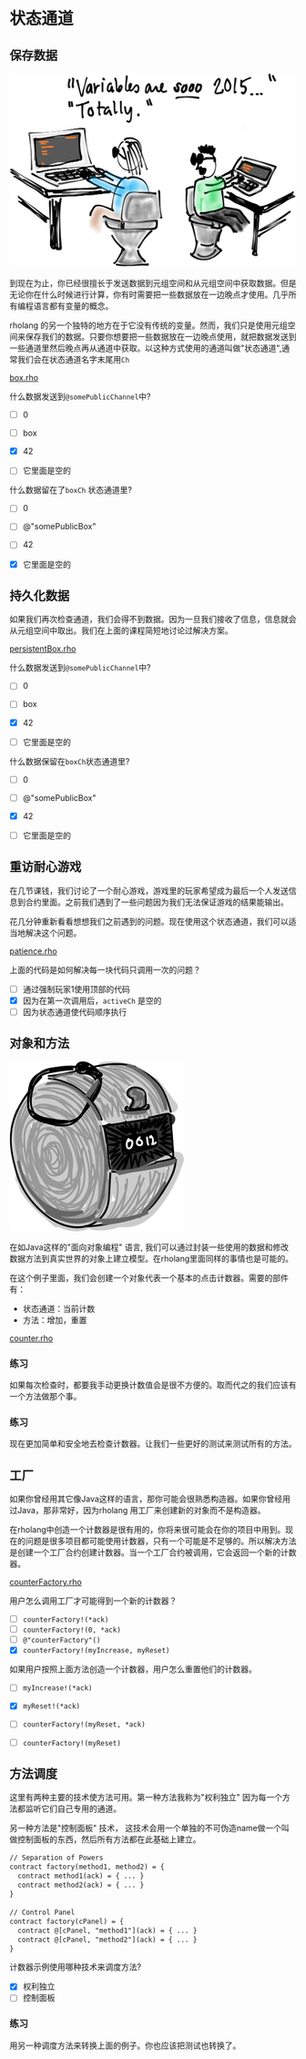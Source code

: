 # 状态通道

## 保存数据

![Variables are so 2015. It's all about state channels now.](variables.png)

到现在为止，你已经很擅长于发送数据到元组空间和从元组空间中获取数据。但是无论你在什么时候进行计算，你有时需要把一些数据放在一边晚点才使用。几乎所有编程语言都有变量的概念。

rholang 的另一个独特的地方在于它没有传统的变量。然而，我们只是使用元组空间来保存我们的数据。只要你想要把一些数据放在一边晚点使用，就把数据发送到一些通道里然后晚点再从通道中获取。以这种方式使用的通道叫做"状态通道",通常我们会在状态通道名字末尾用`Ch`

[box.rho](box.rho)


什么数据发送到`@somePublicChannel`中?
- [ ] 0
- [ ] box
- [x] 42
- [ ] 它里面是空的


什么数据留在了`boxCh` 状态通道里?
- [ ] 0
- [ ] @"somePublicBox"
- [ ] 42
- [x] 它里面是空的


## 持久化数据
如果我们再次检查通道，我们会得不到数据。因为一旦我们接收了信息，信息就会从元组空间中取出。我们在上面的课程简短地讨论过解决方案。

[persistentBox.rho](persistentBox.rho)

什么数据发送到`@somePublicChannel`中?
- [ ] 0
- [ ] box
- [x] 42
- [ ] 它里面是空的


什么数据保留在` boxCh `状态通道里?
- [ ] 0
- [ ] @"somePublicBox"
- [x] 42
- [ ] 它里面是空的


## 重访耐心游戏
在几节课钱，我们讨论了一个耐心游戏，游戏里的玩家希望成为最后一个人发送信息到合约里面。之前我们遇到了一些问题因为我们无法保证游戏的结果能输出。

花几分钟重新看看想想我们之前遇到的问题。现在使用这个状态通道，我们可以适当地解决这个问题。

[patience.rho](patience.rho)

上面的代码是如何解决每一块代码只调用一次的问题？
- [ ] 通过强制玩家1使用顶部的代码
- [x] 因为在第一次调用后，`activeCh` 是空的
- [ ] 因为状态通道使代码顺序执行

## 对象和方法
![This click-counter can be incremented and reset](clickCounter.png)

在如Java这样的"面向对象编程" 语言, 我们可以通过封装一些使用的数据和修改数据方法到真实世界的对象上建立模型。在rholang里面同样的事情也是可能的。

在这个例子里面，我们会创建一个对象代表一个基本的点击计数器。需要的部件有：
* 状态通道：当前计数
* 方法：增加，重置

[counter.rho](counter.rho)

### 练习
如果每次检查时，都要我手动更换计数值会是很不方便的。取而代之的我们应该有一个方法做那个事。

<!-- answer in checkMethod.rho -->


### 练习
现在更加简单和安全地去检查计数器。让我们一些更好的测试来测试所有的方法。

<!-- answer in counterTests.rho -->

## 工厂
如果你曾经用其它像Java这样的语言，那你可能会很熟悉构造器。如果你曾经用过Java，那非常好，因为rholang 用工厂来创建新的对象而不是构造器。

在rholang中创造一个计数器是很有用的，你将来很可能会在你的项目中用到。现在的问题是很多项目都可能使用计数器，只有一个可能是不足够的。所以解决方法是创建一个工厂合约创建计数器。当一个工厂合约被调用，它会返回一个新的计数器。

[counterFactory.rho](counterFactory.rho)

用户怎么调用工厂才可能得到一个新的计数器？
- [ ] `counterFactory!(*ack)`
- [ ] `counterFactory!(0, *ack)`
- [ ] `@"counterFactory"()`
- [x] `counterFactory!(myIncrease, myReset)`

如果用户按照上面方法创造一个计数器，用户怎么重置他们的计数器。
- [ ] `myIncrease!(*ack)`
- [x] `myReset!(*ack)`
- [ ] `counterFactory!(myReset, *ack)`
- [ ] `counterFactory!(myReset)`



## 方法调度
这里有两种主要的技术使方法可用。第一种方法我称为"权利独立" 因为每一个方法都监听它们自己专用的通道。

另一种方法是"控制面板" 技术， 这技术会用一个单独的不可伪造name做一个叫做控制面板的东西，然后所有方法都在此基础上建立。

```
// Separation of Powers
contract factory(method1, method2) = {
  contract method1(ack) = { ... }
  contract method2(ack) = { ... }
}

// Control Panel
contract factory(cPanel) = {
  contract @[cPanel, "method1"](ack) = { ... }
  contract @[cPanel, "method2"](ack) = { ... }
}
```

计数器示例使用哪种技术来调度方法?
- [x] 权利独立
- [ ] 控制面板

### 练习
用另一种调度方法来转换上面的例子。你也应该把测试也转换了。
